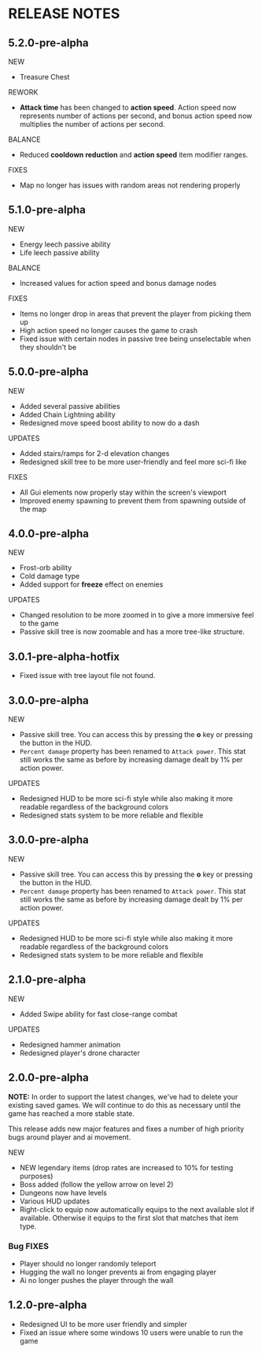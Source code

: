 # RELEASE NOTES

## 5.2.0-pre-alpha

NEW

* Treasure Chest

REWORK

* **Attack time** has been changed to **action speed**. Action speed now represents number of actions per second, and bonus action speed now multiplies the number of actions per second.

BALANCE

* Reduced **cooldown reduction** and **action speed** item modifier ranges.

FIXES

* Map no longer has issues with random areas not rendering properly

## 5.1.0-pre-alpha

NEW

* Energy leech passive ability
* Life leech passive ability

BALANCE

* Increased values for action speed and bonus damage nodes

FIXES

* Items no longer drop in areas that prevent the player from picking them up
* High action speed no longer causes the game to crash
* Fixed issue with certain nodes in passive tree being unselectable when they shouldn't be

## 5.0.0-pre-alpha

NEW

* Added several passive abilities
* Added Chain Lightning ability
* Redesigned move speed boost ability to now do a dash

UPDATES

* Added stairs/ramps for 2-d elevation changes
* Redesigned skill tree to be more user-friendly and feel more sci-fi like

FIXES

* All Gui elements now properly stay within the screen's viewport
* Improved enemy spawning to prevent them from spawning outside of the map

## 4.0.0-pre-alpha

NEW

* Frost-orb ability
* Cold damage type
* Added support for **freeze** effect on enemies

UPDATES

* Changed resolution to be more zoomed in to give a more immersive feel to the game
* Passive skill tree is now zoomable and has a more tree-like structure.

## 3.0.1-pre-alpha-hotfix

* Fixed issue with tree layout file not found.

## 3.0.0-pre-alpha

NEW

* Passive skill tree. You can access this by pressing the **o** key or pressing the button in the HUD.
* `Percent damage` property has been renamed to `Attack power`. This stat still works the same as before by increasing damage dealt by 1% per action power.

UPDATES

* Redesigned HUD to be more sci-fi style while also making it more readable regardless of the background colors
* Redesigned stats system to be more reliable and flexible

## 3.0.0-pre-alpha

NEW

* Passive skill tree. You can access this by pressing the **o** key or pressing the button in the HUD.
* `Percent damage` property has been renamed to `Attack power`. This stat still works the same as before by increasing damage dealt by 1% per action power.

UPDATES

* Redesigned HUD to be more sci-fi style while also making it more readable regardless of the background colors
* Redesigned stats system to be more reliable and flexible

## 2.1.0-pre-alpha

NEW

* Added Swipe ability for fast close-range combat

UPDATES

* Redesigned hammer animation
* Redesigned player's drone character

## 2.0.0-pre-alpha

**NOTE:** In order to support the latest changes, we've had to delete your existing saved games. We will continue to do this as necessary until the game has reached a more stable state.

This release adds new major features and fixes a number of high priority bugs around player and ai movement.

NEW

* NEW legendary items (drop rates are increased to 10% for testing purposes)
* Boss added (follow the yellow arrow on level 2)
* Dungeons now have levels
* Various HUD updates
* Right-click to equip now automatically equips to the next available slot if available. Otherwise it equips to the first slot that matches that item type.

### Bug FIXES

* Player should no longer randomly teleport
* Hugging the wall no longer prevents ai from engaging player
* Ai no longer pushes the player through the wall

## 1.2.0-pre-alpha

* Redesigned UI to be more user friendly and simpler
* Fixed an issue where some windows 10 users were unable to run the game